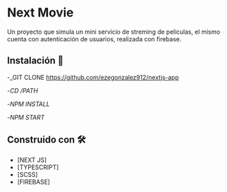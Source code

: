 # Next Movie

Un proyecto que simula un mini servicio de streming de peliculas, el mismo cuenta con autenticación de usuarios, realizada con firebase.

## Instalación 🔧

-_GIT CLONE https://github.com/ezegonzalez912/nextjs-app

-_CD /PATH_

-_NPM INSTALL_

-_NPM START_

## Construido con 🛠️

* [NEXT JS] 
* [TYPESCRIPT]
* [SCSS]
* [FIREBASE]
